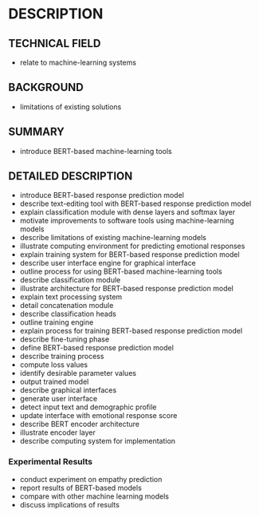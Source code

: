 # DESCRIPTION

## TECHNICAL FIELD

- relate to machine-learning systems

## BACKGROUND

- limitations of existing solutions

## SUMMARY

- introduce BERT-based machine-learning tools

## DETAILED DESCRIPTION

- introduce BERT-based response prediction model
- describe text-editing tool with BERT-based response prediction model
- explain classification module with dense layers and softmax layer
- motivate improvements to software tools using machine-learning models
- describe limitations of existing machine-learning models
- illustrate computing environment for predicting emotional responses
- explain training system for BERT-based response prediction model
- describe user interface engine for graphical interface
- outline process for using BERT-based machine-learning tools
- describe classification module
- illustrate architecture for BERT-based response prediction model
- explain text processing system
- detail concatenation module
- describe classification heads
- outline training engine
- explain process for training BERT-based response prediction model
- describe fine-tuning phase
- define BERT-based response prediction model
- describe training process
- compute loss values
- identify desirable parameter values
- output trained model
- describe graphical interfaces
- generate user interface
- detect input text and demographic profile
- update interface with emotional response score
- describe BERT encoder architecture
- illustrate encoder layer
- describe computing system for implementation

### Experimental Results

- conduct experiment on empathy prediction
- report results of BERT-based models
- compare with other machine learning models
- discuss implications of results

